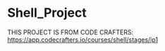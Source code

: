 # Shell_Project
THIS PROJECT IS FROM CODE CRAFTERS: https://app.codecrafters.io/courses/shell/stages/ip1
